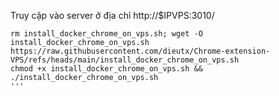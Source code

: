 Truy cập vào server ở địa chỉ http://$IPVPS:3010/

```code
rm install_docker_chrome_on_vps.sh; wget -O install_docker_chrome_on_vps.sh https://raw.githubusercontent.com/dieutx/Chrome-extension-VPS/refs/heads/main/install_docker_chrome_on_vps.sh
chmod +x install_docker_chrome_on_vps.sh && ./install_docker_chrome_on_vps.sh
'''

